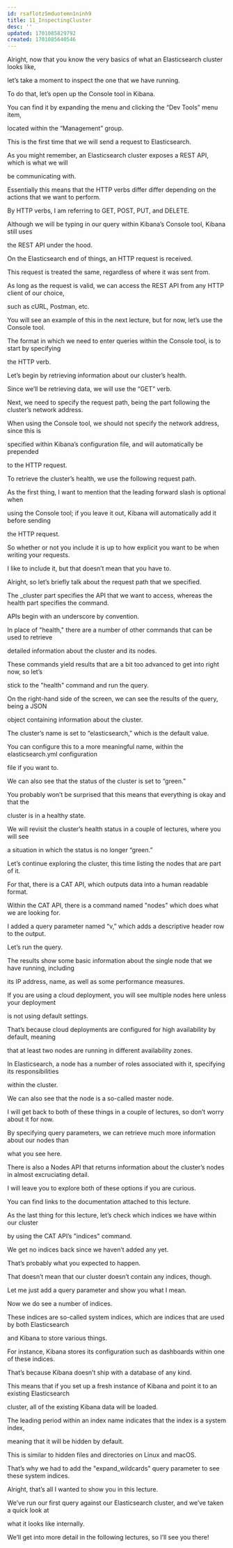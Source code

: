 ```yaml
---
id: rsaflotz5mduotemn1ninh9
title: 11_InspectingCluster
desc: ''
updated: 1701085829792
created: 1701085640546
---
```

Alright, now that you know the very basics of what an Elasticsearch cluster looks like,

let’s take a moment to inspect the one that we have running.

To do that, let’s open up the Console tool in Kibana.

You can find it by expanding the menu and clicking the “Dev Tools” menu item,

located within the “Management” group.

This is the first time that we will send a request to Elasticsearch.

As you might remember, an Elasticsearch cluster exposes a REST API, which is what we will

be communicating with.

Essentially this means that the HTTP verbs differ differ depending on the actions that we want to perform.

By HTTP verbs, I am referring to GET, POST, PUT, and DELETE.

Although we will be typing in our query within Kibana’s Console tool, Kibana still uses

the REST API under the hood.

On the Elasticsearch end of things, an HTTP request is received.

This request is treated the same, regardless of where it was sent from.

As long as the request is valid, we can access the REST API from any HTTP client of our choice,

such as cURL, Postman, etc.

You will see an example of this in the next lecture, but for now, let’s use the Console tool.

The format in which we need to enter queries within the Console tool, is to start by specifying

the HTTP verb.

Let’s begin by retrieving information about our cluster’s health.

Since we’ll be retrieving data, we will use the “GET” verb.

Next, we need to specify the request path, being the part following the cluster’s network address.

When using the Console tool, we should not specify the network address, since this is

specified within Kibana’s configuration file, and will automatically be prepended

to the HTTP request.

To retrieve the cluster’s health, we use the following request path.

As the first thing, I want to mention that the leading forward slash is optional when

using the Console tool; if you leave it out, Kibana will automatically add it before sending

the HTTP request.

So whether or not you include it is up to how explicit you want to be when writing your requests.

I like to include it, but that doesn’t mean that you have to.

Alright, so let’s briefly talk about the request path that we specified.

The _cluster part specifies the API that we want to access, whereas the health part specifies the command.

APIs begin with an underscore by convention.

In place of "health," there are a number of other commands that can be used to retrieve

detailed information about the cluster and its nodes.

These commands yield results that are a bit too advanced to get into right now, so let’s

stick to the "health" command and run the query.

On the right-hand side of the screen, we can see the results of the query, being a JSON

object containing information about the cluster.

The cluster’s name is set to “elasticsearch,” which is the default value.

You can configure this to a more meaningful name, within the elasticsearch.yml configuration

file if you want to.

We can also see that the status of the cluster is set to “green.”

You probably won’t be surprised that this means that everything is okay and that the

cluster is in a healthy state.

We will revisit the cluster’s health status in a couple of lectures, where you will see

a situation in which the status is no longer “green.”

Let’s continue exploring the cluster, this time listing the nodes that are part of it.

For that, there is a CAT API, which outputs data into a human readable format.

Within the CAT API, there is a command named "nodes" which does what we are looking for.

I added a query parameter named “v,” which adds a descriptive header row to the output.

Let’s run the query.

The results show some basic information about the single node that we have running, including

its IP address, name, as well as some performance measures.

If you are using a cloud deployment, you will see multiple nodes here unless your deployment

is not using default settings.

That’s because cloud deployments are configured for high availability by default, meaning

that at least two nodes are running in different availability zones.

In Elasticsearch, a node has a number of roles associated with it, specifying its responsibilities

within the cluster.

We can also see that the node is a so-called master node.

I will get back to both of these things in a couple of lectures, so don’t worry about it for now.

By specifying query parameters, we can retrieve much more information about our nodes than

what you see here.

There is also a Nodes API that returns information about the cluster’s nodes in almost excruciating detail.

I will leave you to explore both of these options if you are curious.

You can find links to the documentation attached to this lecture.

As the last thing for this lecture, let’s check which indices we have within our cluster

by using the CAT API’s "indices" command.

We get no indices back since we haven’t added any yet.

That’s probably what you expected to happen.

That doesn’t mean that our cluster doesn’t contain any indices, though.

Let me just add a query parameter and show you what I mean.

Now we do see a number of indices.

These indices are so-called system indices, which are indices that are used by both Elasticsearch

and Kibana to store various things.

For instance, Kibana stores its configuration such as dashboards within one of these indices.

That’s because Kibana doesn’t ship with a database of any kind.

This means that if you set up a fresh instance of Kibana and point it to an existing Elasticsearch

cluster, all of the existing Kibana data will be loaded.

The leading period within an index name indicates that the index is a system index,

meaning that it will be hidden by default.

This is similar to hidden files and directories on Linux and macOS.

That’s why we had to add the "expand_wildcards" query parameter to see these system indices.

Alright, that’s all I wanted to show you in this lecture.

We’ve run our first query against our Elasticsearch cluster, and we’ve taken a quick look at

what it looks like internally.

We’ll get into more detail in the following lectures, so I’ll see you there!